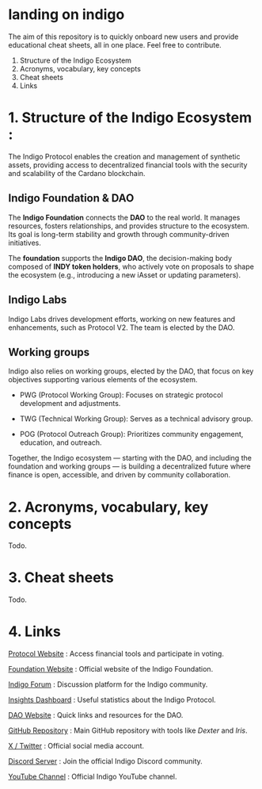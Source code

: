 # landing on indigo


The aim of this repository is to quickly onboard new users and provide educational cheat sheets, all in one place.
Feel free to contribute.

1. Structure of the Indigo Ecosystem
2. Acronyms, vocabulary, key concepts
3. Cheat sheets
4. Links

# 1. Structure of the Indigo Ecosystem :

The Indigo Protocol enables the creation and management of synthetic assets, providing access to decentralized financial tools with the security and scalability of the Cardano blockchain.

## Indigo Foundation & DAO

The **Indigo Foundation** connects the **DAO** to the real world.
It manages resources, fosters relationships, and provides structure to the ecosystem.
Its goal is long-term stability and growth through community-driven initiatives.

The **foundation** supports the **Indigo DAO**, the decision-making body composed of **INDY token holders**, who actively vote on proposals to shape the ecosystem (e.g., introducing a new iAsset or updating parameters).


## Indigo Labs

Indigo Labs drives development efforts, working on new features and enhancements, such as Protocol V2. The team is elected by the DAO.


## Working groups
Indigo also relies on working groups, elected by the DAO, that focus on key objectives supporting various elements of the ecosystem.


- PWG (Protocol Working Group): Focuses on strategic protocol development and adjustments.

- TWG (Technical Working Group): Serves as a technical advisory group.

- POG (Protocol Outreach Group): Prioritizes community engagement, education, and outreach.

Together, the Indigo ecosystem — starting with the DAO, and including the foundation and working groups — is building a decentralized future where finance is open, accessible, and driven by community collaboration.



# 2. Acronyms, vocabulary, key concepts
Todo.

# 3. Cheat sheets
Todo.


# 4. Links

[Protocol Website](https://indigoprotocol.io/) : Access financial tools and participate in voting.

[Foundation Website](https://indigo-foundation.org/) : Official website of the Indigo Foundation.

[Indigo Forum](https://forum.indigoprotocol.io/) : Discussion platform for the Indigo community.

[Insights Dashboard](http://insights.indigodao.org/) : Useful statistics about the Indigo Protocol.

[DAO Website](https://indigodao.org/) : Quick links and resources for the DAO.

[GitHub Repository](https://github.com/IndigoProtocol) : Main GitHub repository with tools like *Dexter* and *Iris*.

[X / Twitter](https://twitter.com/indigo_protocol) : Official social media account.

[Discord Server](https://discord.com/invite/YUbduZezdP) : Join the official Indigo Discord community.

[YouTube Channel](https://www.youtube.com/channel/UCZtghAMaSza6v6d1ie9ACIg) : Official Indigo YouTube channel.

